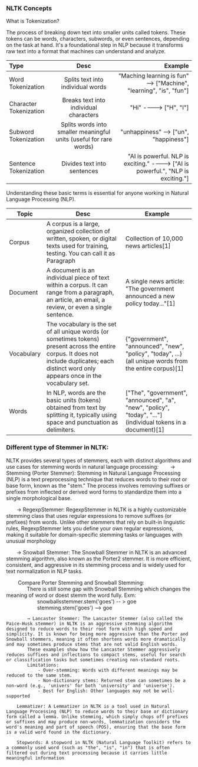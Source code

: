 ### NLTK Concepts

What is Tokenization?

The process of breaking down text into smaller units called tokens. These tokens can be words, characters, subwords, or even sentences, depending on the task at hand. It's a foundational step in NLP because it transforms raw text into a format that machines can understand and analyze.

  | Type                     | Desc                                      | Example                                                                  |
  |:-------------------------|:-----------------------------------------:|-------------------------------------------------------------------------:|
  | Word Tokenization        | Splits text into individual words         | "Maching learning is fun" --> ["Machine", "learning", "is", "fun"]       |
  | Character Tokenization   | Breaks text into individual characters    | "Hi" ----> ["H", "I"]                                                    |
  | Subword Tokenization     | Splits words into smaller meaningful units (useful for rare words)| "unhappiness" --> ["un", "happiness"]                                    |
  | Sentence Tokenization    | Divides text into sentences               | "AI is powerful. NLP is exciting." ----> ["AI is powerful.", "NLP is exciting."] |
		
Understanding these basic terms is essential for anyone working in Natural Language Processing (NLP). 

  | Topic      | Desc                                                                                                                                                  | Example                                                                                                        |
|------------|-------------------------------------------------------------------------------------------------------------------------------------------------------|----------------------------------------------------------------------------------------------------------------|
| Corpus     | A corpus is a large, organized collection of written, spoken, or digital texts used for training, testing. You can call it as Paragraph               | Collection of 10,000 news articles[1]                                                                          |
| Document   | A document is an individual piece of text within a corpus. It can range from a paragraph, an article, an email, a review, or even a single sentence. | A single news article: "The government announced a new policy today..."[1]                                     |
| Vocabulary | The vocabulary is the set of all unique words (or sometimes tokens) present across the entire corpus. It does not include duplicates; each distinct word only appears once in the vocabulary set. | {"government", "announced", "new", "policy", "today", ...} (all unique words from the entire corpus)[1]      |
| Words      | In NLP, words are the basic units (tokens) obtained from text by splitting it, typically using space and punctuation as delimiters.                   | ["The", "government", "announced", "a", "new", "policy", "today", "..."] (individual tokens in a document)[1] |



### Different type of Stemmer in NLTK:
NLTK provides several types of stemmers, each with distinct algorithms and use cases for stemming words in natural language processing:
&emsp;&emsp;&rarr; Stemming (Porter Stemmer): Stemming in Natural Language Processing (NLP) is a text preprocessing technique that reduces words to their root or base form, known as the "stem." The process involves removing suffixes or prefixes from inflected or derived word forms to standardize them into a single morphological base. 
		
&emsp;&emsp;&rarr; RegexpStemmer: RegexpStemmer in NLTK is a highly customizable stemming class that uses regular expressions to remove suffixes (or prefixes) from words. Unlike other stemmers that rely on built-in linguistic rules, RegexpStemmer lets you define your own regular expressions, making it suitable for domain-specific stemming tasks or languages with unusual morphology
		
&emsp;&emsp;&rarr; Snowball Stemmer: The Snowball Stemmer in NLTK is an advanced stemming algorithm, also known as the Porter2 stemmer.  It is more efficient, consistent, and aggressive in its stemming process and is widely used for text normalization in NLP tasks.
		
&emsp;&emsp; Compare Porter Stemming and Snowball Stemming:<br>
&emsp;&emsp;&emsp;&emsp;There is still some gap with Snowball Stemming which changes the meaning of word or doest stemm the word fully. Exm:<br>
&emsp;&emsp;&emsp;&emsp;&emsp;&emsp;snowballsstemmer.stem('goes') -- > goe<br>
&emsp;&emsp;&emsp;&emsp;&emsp;&emsp;stemming.stem('goes') --> goe<br>
			
			→ Lancaster Stemmer: The Lancaster Stemmer (also called the Paice-Husk stemmer) in NLTK is an aggressive stemming algorithm designed to reduce words to their root form with high speed and simplicity. It is known for being more aggressive than the Porter and Snowball stemmers, meaning it often shortens words more dramatically and may sometimes produce stems that are not valid English words.
			These examples show how the Lancaster Stemmer aggressively reduces suffixes and inflections to compact stems, useful for search or classification tasks but sometimes creating non-standard roots.
			Limitations:
				- Over-stemming: Words with different meanings may be reduced to the same stem.
				- Non-dictionary stems: Returned stem can sometimes be a non-word (e.g., 'univers' for both 'university' and 'universe').
				- Best for English: Other languages may not be well-supported
		
		Lemmatizer: A Lemmatizer in NLTK is a tool used in Natural Language Processing (NLP) to reduce words to their base or dictionary form called a lemma. Unlike stemming, which simply chops off prefixes or suffixes and may produce non-words, lemmatization considers the word's meaning and part of speech (POS), ensuring that the base form is a valid word found in the dictionary.
		
		Stopwords: A stopword in NLTK (Natural Language Toolkit) refers to a commonly used word (such as "the", "is", "in") that is often filtered out during text processing because it carries little meaningful information



